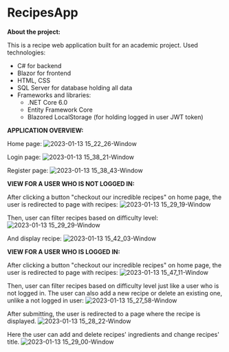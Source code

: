 # RecipesApp

**About the project:**

This is a recipe web application built for an academic project. 
Used technologies:
- C# for backend 
- Blazor for frontend 
- HTML, CSS
- SQL Server for database holding all data
- Frameworks and libraries:
  - .NET Core 6.0
  - Entity Framework Core
  - Blazored LocalStorage (for holding logged in user JWT token)
  
  
**APPLICATION OVERVIEW:**

Home page:
![2023-01-13 15_22_26-Window](https://user-images.githubusercontent.com/74303970/212345588-c1444311-4a54-4ef0-8ed0-c71aa34c8fc1.png)


Login page:
![2023-01-13 15_38_21-Window](https://user-images.githubusercontent.com/74303970/212346126-27cdf14a-878f-4384-abcf-05c93d8e9647.png)


Register page:
![2023-01-13 15_38_43-Window](https://user-images.githubusercontent.com/74303970/212346145-a3b7e056-b3bf-4787-88d4-b676cec6c448.png)


**VIEW FOR A USER WHO IS NOT LOGGED IN:**

After clicking a button "checkout our incredible recipes" on home page, the user is redirected to page with recipes:
![2023-01-13 15_29_19-Window](https://user-images.githubusercontent.com/74303970/212346403-7c60d331-c520-4546-b5dd-8bc695c92107.png)

Then, user can filter recipes based on difficulty level:
![2023-01-13 15_29_29-Window](https://user-images.githubusercontent.com/74303970/212346677-991e1bd9-cc5a-4b00-8d63-c91b0228502f.png)

And display recipe:
![2023-01-13 15_42_03-Window](https://user-images.githubusercontent.com/74303970/212346826-f722164c-d22a-4381-bae5-0039b3e9d6d3.png)



**VIEW FOR A USER WHO IS LOGGED IN:**

After clicking a button "checkout our incredible recipes" on home page, the user is redirected to page with recipes:
![2023-01-13 15_47_11-Window](https://user-images.githubusercontent.com/74303970/212348050-884f74a9-97b7-49d5-996a-0ff263eda7c0.png)

Then, user can filter recipes based on difficulty level just like a user who is not logged in.
The user can also add a new recipe or delete an existing one, unlike a not logged in user:
![2023-01-13 15_27_58-Window](https://user-images.githubusercontent.com/74303970/212347948-a74c8d6c-9c4f-4080-849b-57062ffc3e63.png)

After submitting, the user is redirected to a page where the recipe is displayed. 
![2023-01-13 15_28_22-Window](https://user-images.githubusercontent.com/74303970/212348385-2bf7de9f-f478-47db-864e-63b43e97669c.png)

Here the user can add and delete recipes' ingredients and change recipes' title.
![2023-01-13 15_29_00-Window](https://user-images.githubusercontent.com/74303970/212348451-8ebde312-9031-46a1-974d-07d8aa327ac3.png)




